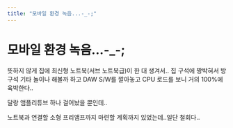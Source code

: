 ```yaml
---
title: "모바일 환경 녹음...-_-;"
---
```

# 모바일 환경 녹음...-_-;

뜻하지 않게 집에 최신형 노트북(서브 노트북급)이 한 대 생겨서..
집 구석에 짱박혀서 방구석 기타 놀이나 해볼까 하고 DAW S/W를 깔아놓고
CPU 로드를 보니 거의 100%에 육박한다..

달랑 앰플리튜브 하나 걸어놨을 뿐인데..

노트북과 연결할 소형 프리앰프까지 마련할 계획까지 있었는데..일단 철회다..


